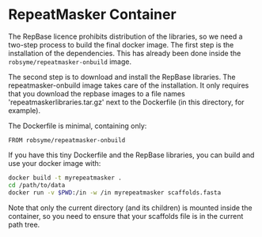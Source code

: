 # RepeatMasker Container

The RepBase licence prohibits distribution of the libraries, so we
need a two-step process to build the final docker image. The first
step is the installation of the dependencies. This has already been
done inside the `robsyme/repeatmasker-onbuild` image.

The second step is to download and install the RepBase libraries. The
repeatmasker-onbuild image takes care of the installation. It only
requires that you download the repbase images to a file names
'repeatmaskerlibraries.tar.gz' next to the Dockerfile (in this
directory, for example).

The Dockerfile is minimal, containing only:

```
FROM robsyme/repeatmasker-onbuild
```

If you have this tiny Dockerfile and the RepBase libraries, you can
build and use your docker image with:

```sh
docker build -t myrepeatmasker .
cd /path/to/data
docker run -v $PWD:/in -w /in myrepeatmasker scaffolds.fasta
```

Note that only the current directory (and its children) is mounted
inside the container, so you need to ensure that your scaffolds file
is in the current path tree.
